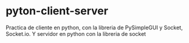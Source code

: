 # pyton-client-server
Practica de cliente en python, con la libreria de PySimpleGUI y Socket, Socket.io. 
Y servidor en python con la libreria de socket
